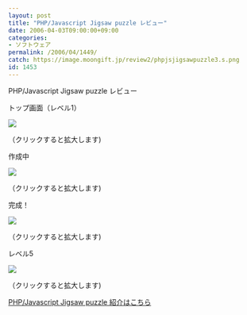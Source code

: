 ```yaml
---
layout: post
title: "PHP/Javascript Jigsaw puzzle レビュー"
date: 2006-04-03T09:00:00+09:00
categories:
- ソフトウェア
permalink: /2006/04/1449/
catch: https://image.moongift.jp/review2/phpjsjigsawpuzzle3.s.png
id: 1453
---
```

PHP/Javascript Jigsaw puzzle レビュー  
<!--more-->

トップ画面（レベル1）

  

[![](https://image.moongift.jp/review2/phpjsjigsawpuzzle1.s.png)](https://image.moongift.jp/review2/phpjsjigsawpuzzle1.png)  
  
（クリックすると拡大します)

  

作成中

  

[![](https://image.moongift.jp/review2/phpjsjigsawpuzzle2.s.png)](https://image.moongift.jp/review2/phpjsjigsawpuzzle2.png)  
  
（クリックすると拡大します)

  

完成！

  

[![](https://image.moongift.jp/review2/phpjsjigsawpuzzle3.s.png)](https://image.moongift.jp/review2/phpjsjigsawpuzzle3.png)  
  
（クリックすると拡大します)

  

レベル5

  

[![](https://image.moongift.jp/review2/phpjsjigsawpuzzle4.s.png)](https://image.moongift.jp/review2/phpjsjigsawpuzzle4.png)  
  
（クリックすると拡大します)

  

[PHP/Javascript Jigsaw puzzle 紹介はこちら](http://oss.moongift.jp/intro/i-1446.html)

